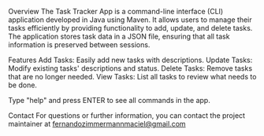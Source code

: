 Overview
The Task Tracker App is a command-line interface (CLI) application developed in Java using Maven. It allows users to manage their tasks efficiently by providing functionality to add, update, and delete tasks. The application stores task data in a JSON file, ensuring that all task information is preserved between sessions.

Features
Add Tasks: Easily add new tasks with descriptions.
Update Tasks: Modify existing tasks' descriptions and status.
Delete Tasks: Remove tasks that are no longer needed.
View Tasks: List all tasks to review what needs to be done.

Type "help" and press ENTER to see all commands in the app.


Contact
For questions or further information, you can contact the project maintainer at fernandozimmermannmaciel@gmail.com

